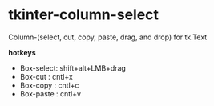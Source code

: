 # tkinter-column-select

Column-(select, cut, copy, paste, drag, and drop) for tk.Text

**hotkeys**
* Box-select: shift+alt+LMB+drag
* Box-cut   : cntl+x
* Box-copy  : cntl+c
* Box-paste : cntl+v

